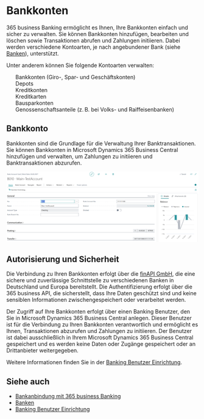 # Bankkonten

365 business Banking ermöglicht es Ihnen, Ihre Bankkonten einfach und sicher zu verwalten. Sie können Bankkonten hinzufügen, bearbeiten und löschen sowie Transaktionen abrufen und Zahlungen initiieren. Dabei werden verschiedene Kontoarten, je nach angebundener Bank (siehe [Banken](supported-banks.md)), unterstützt.

Unter anderem können Sie folgende Kontoarten verwalten:

<ul>
<i aria-hidden="true" class="fas fa-check"></i> Bankkonten (Giro-, Spar- und Geschäftskonten)<br>
<i aria-hidden="true" class="fas fa-check"></i> Depots<br>
<i aria-hidden="true" class="fas fa-check"></i> Kreditkonten<br>
<i aria-hidden="true" class="fas fa-check"></i> Kreditkarten<br>
<i aria-hidden="true" class="fas fa-check"></i> Bausparkonten<br>
<i aria-hidden="true" class="fas fa-check"></i> Genossenschaftsanteile (z. B. bei Volks- und Raiffeisenbanken)
</ul>

## Bankkonto

Bankkonten sind die Grundlage für die Verwaltung Ihrer Banktransaktionen. Sie können Bankkonten in Microsoft Dynamics 365 Business Central hinzufügen und verwalten, um Zahlungen zu initiieren und Banktransaktionen abzurufen. 

![Bankkonto](/assets/images/365-business-banking/bank-account.en-US.png)

## Autorisierung und Sicherheit

Die Verbindung zu Ihren Bankkonten erfolgt über die [finAPI GmbH](https://www.finapi.io/), die eine sichere und zuverlässige Schnittstelle zu verschiedenen Banken in Deutschland und Europa bereitstellt. Die Authentifizierung erfolgt über die 365 business API, die sicherstellt, dass Ihre Daten geschützt sind und keine sensiblen Informationen zwischengespeichert oder verarbeitet werden.

Der Zugriff auf Ihre Bankkonten erfolgt über einen Banking Benutzer, den Sie in Microsoft Dynamics 365 Business Central anlegen. Dieser Benutzer ist für die Verbindung zu Ihren Bankkonten verantwortlich und ermöglicht es Ihnen, Transaktionen abzurufen und Zahlungen zu initiieren. 
Der Benutzer ist dabei ausschließlich in Ihrem Microsoft Dynamics 365 Business Central gespeichert und es werden keine Daten oder Zugänge gespeichert oder an Drittanbieter weitergegeben.

Weitere Informationen finden Sie in der [Banking Benutzer Einrichtung](banking-user-setup.md).

## Siehe auch

- [Bankanbindung mit 365 business Banking](banking-howitworks.md)
- [Banken](supported-banks.md)
- [Banking Benutzer Einrichtung](banking-user-setup.md)